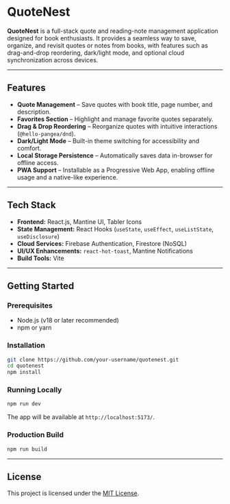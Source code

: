 # QuoteNest

**QuoteNest** is a full-stack quote and reading-note management application designed for book enthusiasts. It provides a seamless way to save, organize, and revisit quotes or notes from books, with features such as drag-and-drop reordering, dark/light mode, and optional cloud synchronization across devices.

---

## Features

* **Quote Management** – Save quotes with book title, page number, and description.
* **Favorites Section** – Highlight and manage favorite quotes separately.
* **Drag & Drop Reordering** – Reorganize quotes with intuitive interactions (`@hello-pangea/dnd`).
* **Dark/Light Mode** – Built-in theme switching for accessibility and comfort.
* **Local Storage Persistence** – Automatically saves data in-browser for offline access.
* **PWA Support** – Installable as a Progressive Web App, enabling offline usage and a native-like experience.

---

## Tech Stack

* **Frontend:** React.js, Mantine UI, Tabler Icons
* **State Management:** React Hooks (`useState`, `useEffect`, `useListState`, `useDisclosure`)
* **Cloud Services:** Firebase Authentication, Firestore (NoSQL)
* **UI/UX Enhancements:** `react-hot-toast`, Mantine Notifications
* **Build Tools:** Vite

---

## Getting Started

### Prerequisites

* Node.js (v18 or later recommended)
* npm or yarn

### Installation

```bash
git clone https://github.com/your-username/quotenest.git
cd quotenest
npm install
```

### Running Locally

```bash
npm run dev
```

The app will be available at `http://localhost:5173/`.

### Production Build

```bash
npm run build
```

---

## License

This project is licensed under the [MIT License](LICENSE).
